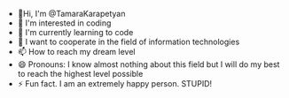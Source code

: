 - 👋Hi, I'm @TamaraKarapetyan
- 👀 I'm interested in coding
- 🌱 I'm currently learning to code
- 💞️ I want to cooperate in the field of information technologies
- 📫 How to reach my dream level
- 😄 Pronouns: I know almost nothing about this field but I will do my best to reach the highest level possible
- ⚡ Fun fact. I am an extremely happy person. STUPID!

<!---
TamaraKarapetyan/TamaraKarapetyan is a ✨ special ✨ repository because its `README.md` (this file) appears on your GitHub profile.
You can click the Preview link to take a look at your changes.
--->

